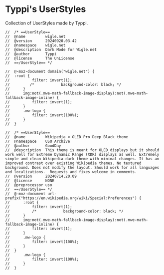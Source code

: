 # Typpi's UserStyles
Collection of UserStyles made by Typpi.

    //  /* ==UserStyle==
    //  @name         wigle.net
    //  @version      20240920.03.42
    //  @namespace    wigle.net
    //  @description  Dark Mode for Wigle.net
    //  @author       Typpi
    //  @license      The UnLicense
    //  ==/UserStyle== */

    //  @-moz-document domain("wigle.net") {
    //  :root {
    //          filter: invert(1);
    //         /*            background-color: black; */
    //      }
    //      img:not(.mwe-math-fallback-image-display):not(.mwe-math-fallback-image-inline) {
    //          filter: invert(1);
    //      }
    //      .mw-logo {
    //          filter: invert(100%);
    //      }
    //  }

    //  /* ==UserStyle==
    //  @name         Wikipedia × OLED Pro Deep Black theme
    //  @namespace    USO Archive
    //  @author       GoodDay
    //  @description  This theme is meant for OLED displays but it should work well for Extreme Dynamic Range (XDR) displays as well. Extremely simple and clean Wikipedia dark theme with minimal changes. It has an improved contrast over existing Wikipedia themes. No textured background. Does not modify the layout. Should work for all languages and localizations.  Requests and fixes welcome in comments.
    //  @version      20240714.20.09
    //  @license      NONE
    //  @preprocessor uso
    //  ==/UserStyle== */
    //  @-moz-document url-prefix("https://en.wikipedia.org/wiki/Special:Preferences") {
    //      :root {
    //          filter: invert(1);
    //          /*            background-color: black; */
    //      }
    //      img:not(.mwe-math-fallback-image-display):not(.mwe-math-fallback-image-inline) {
    //          filter: invert(1);
    //      }
    //      .mw-logo {
    //          filter: invert(100%);
    //      }
    //  }
    //      .mw-logo {
    //          filter: invert(100%);
    //      }
    //  }
